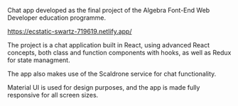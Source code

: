 Chat app developed as the final project of the Algebra Font-End Web Developer education programme.

https://ecstatic-swartz-719619.netlify.app/

The project is a chat application built in React, using advanced React concepts, both class and function components
with hooks, as well as Redux for state managment. 

The app also makes use of the Scaldrone service for chat functionality.

Material UI is used for design purposes, and the app is made fully responsive for all screen sizes. 
